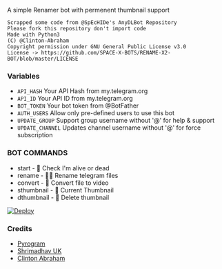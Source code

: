 A simple Renamer bot with permenent thumbnail support

```
Scrapped some code from @SpEcHIDe's AnyDLBot Repository
Please fork this repository don't import code
Made with Python3
(C) @Clinton-Abraham
Copyright permission under GNU General Public License v3.0
License -> https://github.com/SPACE-X-BOTS/RENAME-X2-BOT/blob/master/LICENSE
```

### Variables

* `API_HASH` Your API Hash from my.telegram.org
* `API_ID` Your API ID from my.telegram.org
* `BOT_TOKEN` Your bot token from @BotFather
* `AUTH_USERS` Allow only pre-defined users to use this bot
* `UPDATE_GROUP` Support group username without '@' for help & support
* `UPDATE_CHANNEL` Updates channel username without '@' for force subscription

### BOT COMMANDS

* start -  👻  Check I'm alive or dead
* rename -  ✍🏼 Rename telegram files
* convert -  🔄  Convert file to video
* sthumbnail -  🌌   Current Thumbnail
* dthumbnail -  🎇  Delete thumbnail


[![Deploy](https://www.herokucdn.com/deploy/button.svg)](https://www.heroku.com/deploy?template=https://github.com/SPACE-X-BOTS/RENAME-X2-BOT)

### Credits

* [Pyrogram](https://github.com/pyrogram/pyrogram)
* [Shrimadhav UK](https://github.com/SpEcHIDe)
* [Clinton Abraham](https://github.com/Clinton-Abraham)
